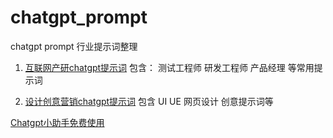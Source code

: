 # chatgpt_prompt
chatgpt prompt 行业提示词整理


1. [互联网产研chatgpt提示词](web.md)
    包含： 
        测试工程师 研发工程师 产品经理 等常用提示词

2. [设计创意营销chatgpt提示词](ui.md) 包含 UI UE 网页设计 创意提示词等
          


  
[Chatgpt小助手免费使用](https://www.zilaike.com/h-col-119.html?s=github&m=1001)
